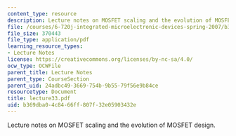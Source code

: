 ```yaml
---
content_type: resource
description: Lecture notes on MOSFET scaling and the evolution of MOSFET design.
file: /courses/6-720j-integrated-microelectronic-devices-spring-2007/b369dba04c8466ff807f32e05903432e_lecture33.pdf
file_size: 370443
file_type: application/pdf
learning_resource_types:
- Lecture Notes
license: https://creativecommons.org/licenses/by-nc-sa/4.0/
ocw_type: OCWFile
parent_title: Lecture Notes
parent_type: CourseSection
parent_uid: 24adbc49-3669-754b-9b55-79f56e9b84ce
resourcetype: Document
title: lecture33.pdf
uid: b369dba0-4c84-66ff-807f-32e05903432e
---
```

Lecture notes on MOSFET scaling and the evolution of MOSFET design.